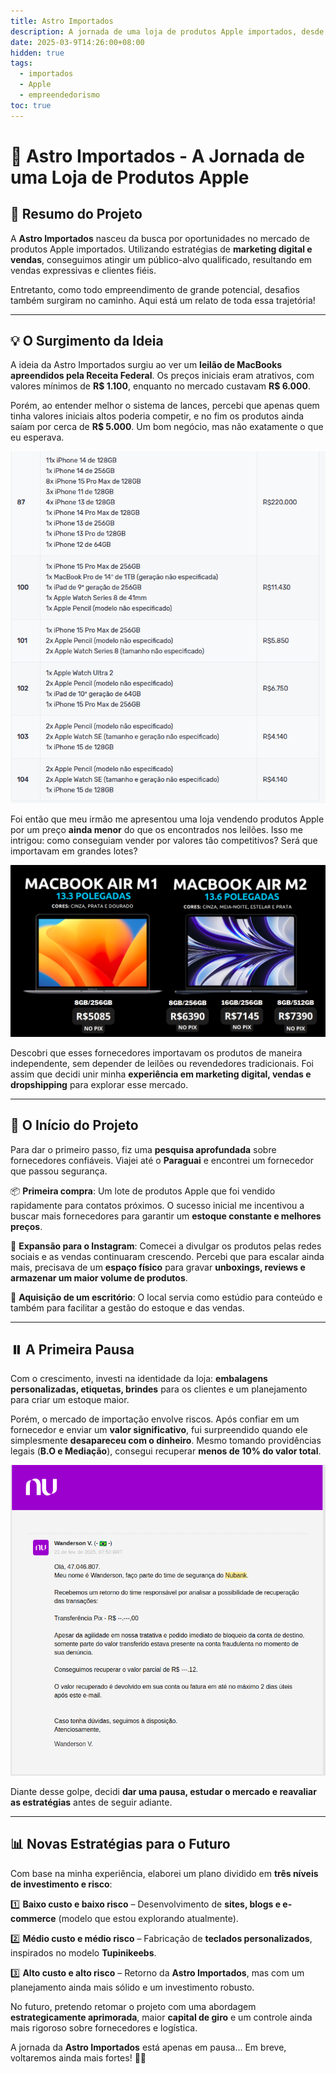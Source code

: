 ```yaml
---
title: Astro Importados
description: A jornada de uma loja de produtos Apple importados, desde a concepção da ideia até os desafios enfrentados. Um projeto que ainda está em pausa, mas com planos para um retorno ainda mais forte no futuro.
date: 2025-03-9T14:26:00+08:00
hidden: true
tags:
  - importados
  - Apple
  - empreendedorismo
toc: true
---
```


# 🚀 Astro Importados - A Jornada de uma Loja de Produtos Apple

## 🌟 Resumo do Projeto

A **Astro Importados** nasceu da busca por oportunidades no mercado de produtos Apple importados. Utilizando estratégias de **marketing digital e vendas**, conseguimos atingir um público-alvo qualificado, resultando em vendas expressivas e clientes fiéis.

Entretanto, como todo empreendimento de grande potencial, desafios também surgiram no caminho. Aqui está um relato de toda essa trajetória!

---

## 💡 O Surgimento da Ideia

A ideia da Astro Importados surgiu ao ver um **leilão de MacBooks apreendidos pela Receita Federal**. Os preços iniciais eram atrativos, com valores mínimos de **R$ 1.100**, enquanto no mercado custavam **R$ 6.000**.

Porém, ao entender melhor o sistema de lances, percebi que apenas quem tinha valores iniciais altos poderia competir, e no fim os produtos ainda saíam por cerca de **R$ 5.000**. Um bom negócio, mas não exatamente o que eu esperava.  

![Imagem do leilão](../attachments/Astro/leilao.png)

Foi então que meu irmão me apresentou uma loja vendendo produtos Apple por um preço **ainda menor** do que os encontrados nos leilões. Isso me intrigou: como conseguiam vender por valores tão competitivos? Será que importavam em grandes lotes?

![Imagem da loja](../attachments/Astro/lojaimportado.png)

Descobri que esses fornecedores importavam os produtos de maneira independente, sem depender de leilões ou revendedores tradicionais. Foi assim que decidi unir minha **experiência em marketing digital, vendas e dropshipping** para explorar esse mercado.

---

## 🚀 O Início do Projeto

Para dar o primeiro passo, fiz uma **pesquisa aprofundada** sobre fornecedores confiáveis. Viajei até o **Paraguai** e encontrei um fornecedor que passou segurança.

📦 **Primeira compra**: Um lote de produtos Apple que foi vendido rapidamente para contatos próximos. O sucesso inicial me incentivou a buscar mais fornecedores para garantir um **estoque constante e melhores preços**.

📱 **Expansão para o Instagram**: Comecei a divulgar os produtos pelas redes sociais e as vendas continuaram crescendo. Percebi que para escalar ainda mais, precisava de um **espaço físico** para gravar **unboxings, reviews e armazenar um maior volume de produtos**.

🏢 **Aquisição de um escritório**: O local servia como estúdio para conteúdo e também para facilitar a gestão do estoque e das vendas.

---

## ⏸️ A Primeira Pausa

Com o crescimento, investi na identidade da loja: **embalagens personalizadas, etiquetas, brindes** para os clientes e um planejamento para criar um estoque maior.

Porém, o mercado de importação envolve riscos. Após confiar em um fornecedor e enviar um **valor significativo**, fui surpreendido quando ele simplesmente **desapareceu com o dinheiro**. Mesmo tomando providências legais (**B.O e Mediação**), consegui recuperar **menos de 10% do valor total**.

![Imagem do MED](../attachments/Astro/Med.png)

Diante desse golpe, decidi **dar uma pausa, estudar o mercado e reavaliar as estratégias** antes de seguir adiante.

---

## 📊 Novas Estratégias para o Futuro

Com base na minha experiência, elaborei um plano dividido em **três níveis de investimento e risco**:

1️⃣ **Baixo custo e baixo risco** – Desenvolvimento de **sites, blogs e e-commerce** (modelo que estou explorando atualmente).

2️⃣ **Médio custo e médio risco** – Fabricação de **teclados personalizados**, inspirados no modelo **Tupinikeebs**.

3️⃣ **Alto custo e alto risco** – Retorno da **Astro Importados**, mas com um planejamento ainda mais sólido e um investimento robusto.

No futuro, pretendo retomar o projeto com uma abordagem **estrategicamente aprimorada**, maior **capital de giro** e um controle ainda mais rigoroso sobre fornecedores e logística.

A jornada da **Astro Importados** está apenas em pausa... Em breve, voltaremos ainda mais fortes! 💪✨

